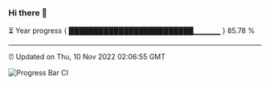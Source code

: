 ### Hi there 👋

⏳ Year progress { █████████████████████████▁▁▁▁▁ } 85.78 %

---

⏰ Updated on Thu, 10 Nov 2022 02:06:55 GMT

![Progress Bar CI](https://github.com/ZhaoGui/ZhaoGui/workflows/Progress%20Bar%20CI/badge.svg)

